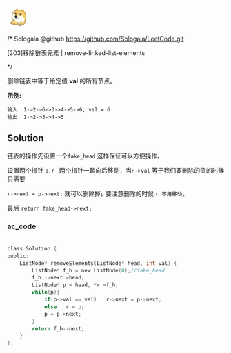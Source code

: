 ![](https://github.com/Sologala/SomeThings/blob/master/face.jpg?raw=true)

/*
    Sologala   @github    https://github.com/Sologala/LeetCode.git

   [203]移除链表元素
     |     remove-linked-list-elements

*/

删除链表中等于给定值 **val** 的所有节点。

**示例:**

```
输入: 1->2->6->3->4->5->6, val = 6
输出: 1->2->3->4->5
```

## **Solution** 

链表的操作先设置一个`fake_head` 这样保证可以方便操作。

设置两个指针 `p,r ` 两个指针一起向后移动，当`P->val` 等于我们要删除的值的时候只需要

`r->next = p->next;` 就可以删除掉`p`  要注意删除的时候 `r 不用移动`。

最后 `return fake_head->next;`

### **ac_code**
```c

class Solution {
public:
    ListNode* removeElements(ListNode* head, int val) {
        ListNode* f_h = new ListNode(0);//fake_head 
        f_h ->next =head;
        ListNode* p = head, *r =f_h;
        while(p){
            if(p->val == val)   r->next = p->next;
            else   r = p;
            p = p->next;
        }
        return f_h->next;
    }
};
```